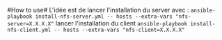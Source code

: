 #How to use#
L'idée est de lancer l'installation du server avec :
``
ansible-playbook install-nfs-server.yml -- hosts --extra-vars "nfs-server=X.X.X.X"
``
lancer l'installation du client
``
ansible-playbook install-nfs-client.yml -- hosts --extra-vars "nfs-client=X.X.X.X"
``

